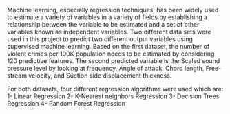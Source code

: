 Machine learning, especially regression techniques, has been widely used to estimate a variety of variables in a variety of fields by establishing a relationship between the variable to be estimated and a set of other variables known as independent variables. Two different data sets were used in this project to predict two different output variables using supervised machine learning. Based on the first dataset, the number of violent crimes per 100K population needs to be estimated by considering 120 predictive features. The second predicted variable is the Scaled sound pressure level by looking at frequency, Angle of attack, Chord length, Free-stream velocity, and Suction side displacement thickness. 

For both datasets, four different regression algorithms were used which are: 
1-	Linear Regression
2-	K-Nearest neighbors Regression
3-	Decision Trees Regression
4-	Random Forest Regression
